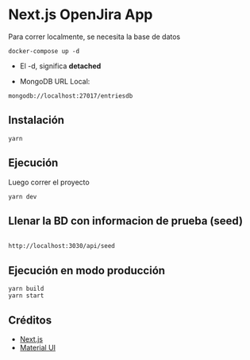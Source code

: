 # Next.js OpenJira App

Para correr localmente, se necesita la base de datos

```
docker-compose up -d
```

- El -d, significa **detached**

- MongoDB URL Local:

```
mongodb://localhost:27017/entriesdb
```

## Instalación

```
yarn
```

## Ejecución

Luego correr el proyecto

```
yarn dev
```

## Llenar la BD con informacion de prueba (seed)

```

http://localhost:3030/api/seed

```

## Ejecución en modo producción

```
yarn build
yarn start
```

## Créditos

- [Next.js](https://github.com/zeit/next.js)
- [Material UI](https://github.com/mui-org/material-ui)
